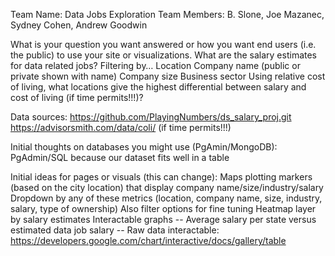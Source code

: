 Team Name: Data Jobs Exploration 
Team Members: B. Slone, Joe Mazanec, Sydney Cohen, Andrew Goodwin 

What is your question you want answered or how you want end users (i.e. the public) to use your site or visualizations. 
What are the salary estimates for data related jobs? Filtering by…
Location
Company name (public or private shown with name)
Company size
Business sector
Using relative cost of living, what locations give the highest differential between salary and cost of living (if time permits!!!)?

Data sources:
https://github.com/PlayingNumbers/ds_salary_proj.git
https://advisorsmith.com/data/coli/ (if time permits!!!)

Initial thoughts on databases you might use (PgAmin/MongoDB):
PgAdmin/SQL because our dataset fits well in a table

Initial ideas for pages or visuals (this can change):
Maps plotting markers (based on the city location) that display company name/size/industry/salary 
Dropdown by any of these metrics (location, company name, size, industry, salary, type of ownership) 
Also filter options for fine tuning 
Heatmap layer by salary estimates 
Interactable graphs
-- Average salary per state versus estimated data job salary -- 
Raw data interactable: https://developers.google.com/chart/interactive/docs/gallery/table 

